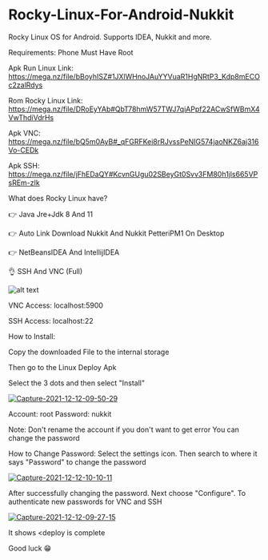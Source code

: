 # Rocky-Linux-For-Android-Nukkit
Rocky Linux OS for Android. Supports IDEA, Nukkit and more.

Requirements: Phone Must Have Root

Apk Run Linux Link: https://mega.nz/file/bBoyhISZ#1JXlWHnoJAuYYVuaR1HgNRtP3_Kdp8mECOc2zalRdys

Rom Rocky Linux Link: https://mega.nz/file/DRoEyYAb#QbT78hmW57TWJ7qiAPpf22ACwSfWBmX4VwThdiVdrHs

Apk VNC: https://mega.nz/file/bQ5m0AyB#_qFGRFKei8rRJvssPeNIG574jaoNKZ6aj316Vo-CEDk

Apk SSH: https://mega.nz/file/jFhEDaQY#KcvnGUgu02SBeyGt0Svv3FM80h1jls665VPsREm-zIk

What does Rocky Linux have?

👉 Java Jre+Jdk 8 And 11

👉 Auto Link Download Nukkit And Nukkit PetteriPM1 On Desktop

👉 NetBeansIDEA And IntellijIDEA

👌 SSH And VNC (Full)

![alt text](https://i.ibb.co/qmX2hw2/Screenshot-20211212-050544-VNC-Viewer.png)

VNC Access: localhost:5900

SSH Access: localhost:22




How to Install:

Copy the downloaded File to the internal storage

Then go to the Linux Deploy Apk

Select the 3 dots and then select "Install"

<a href="https://ibb.co/6Pz2f0r"><img src="https://i.ibb.co/2txwf3W/Capture-2021-12-12-09-50-29.jpg" alt="Capture-2021-12-12-09-50-29" border="0"></a>

Account: root
Password: nukkit

Note: Don't rename the account if you don't want to get error
You can change the password

How to Change Password:
Select the settings icon. Then search to where it says "Password" to change the password

<a href="https://ibb.co/jzDSLf3"><img src="https://i.ibb.co/m043HTh/Capture-2021-12-12-10-10-11.jpg" alt="Capture-2021-12-12-10-10-11" border="0"></a>

After successfully changing the password. Next choose "Configure". To authenticate new passwords for VNC and SSH

<a href="https://ibb.co/QkV6WP7"><img src="https://i.ibb.co/42Ljb8w/Capture-2021-12-12-09-27-15.jpg" alt="Capture-2021-12-12-09-27-15" border="0"></a>

It shows <deploy is complete

Good luck 😁
